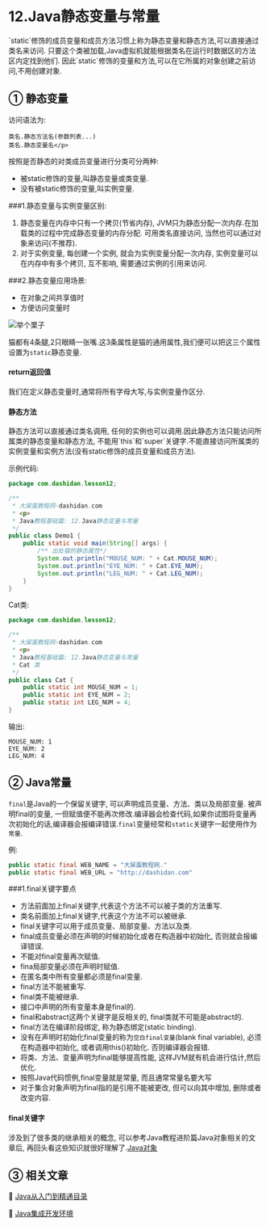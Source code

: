 12.Java静态变量与常量
===

<div class="jumbotron">
<p>`static`修饰的成员变量和成员方法习惯上称为静态变量和静态方法,可以直接通过类名来访问.   
只要这个类被加载,Java虚拟机就能根据类名在运行时数据区的方法区内定找到他们.   
因此`static`修饰的变量和方法,可以在它所属的对象创建之前访问,不用创建对象.    
</div>

① 静态变量
---

访问语法为:

	类名.静态方法名(参数列表...) 
	类名.静态变量名</p> 

按照是否静态的对类成员变量进行分类可分两种:   
* 被static修饰的变量,叫静态变量或类变量.   
* 没有被static修饰的变量,叫实例变量.

###1.静态变量与实例变量区别: 
1. 静态变量在内存中只有一个拷贝(节省内存), JVM只为静态分配一次内存.在加载类的过程中完成静态变量的内存分配. 可用类名直接访问, 当然也可以通过对象来访问(不推荐). 
2. 对于实例变量, 每创建一个实例, 就会为实例变量分配一次内存, 实例变量可以在内存中有多个拷贝, 互不影响, 需要通过实例的引用来访问. 

###2.静态变量应用场景:
* 在对象之间共享值时
* 方便访问变量时

![举个栗子](http://localhost/img/common/example.jpg)  

猫都有4条腿,2只眼睛一张嘴.这3条属性是猫的通用属性,我们便可以把这三个属性设置为`static`静态变量.

<div class="bs-callout bs-callout-success">
    <h4>return返回值</h4>
	<p>我们在定义静态变量时,通常将所有字母大写,与实例变量作区分.</p>
</div>

<div class="bs-callout bs-callout-success">
    <h4>静态方法</h4>
	<p>静态方法可以直接通过类名调用, 任何的实例也可以调用.因此静态方法只能访问所属类的静态变量和静态方法, 不能用`this`和`super`关键字.不能直接访问所属类的实例变量和实例方法(没有static修饰的成员变量和成员方法).</p>
</div>

示例代码:

```java
package com.dashidan.lesson12;

/**
 * 大屎蛋教程网-dashidan.com
 * <p>
 * Java教程基础篇: 12.Java静态变量与常量
 */
public class Demo1 {
    public static void main(String[] args) {
        /** 出处猫的静态属性*/
        System.out.println("MOUSE_NUM: " + Cat.MOUSE_NUM);
        System.out.println("EYE_NUM: " + Cat.EYE_NUM);
        System.out.println("LEG_NUM: " + Cat.LEG_NUM);
    }
}

```

Cat类:

```java
package com.dashidan.lesson12;

/**
 * 大屎蛋教程网-dashidan.com
 * <p>
 * Java教程基础篇: 12.Java静态变量与常量
 * Cat 类
 */
public class Cat {
    public static int MOUSE_NUM = 1;
    public static int EYE_NUM = 2;
    public static int LEG_NUM = 4;
}

```
输出:

	MOUSE_NUM: 1
	EYE_NUM: 2
	LEG_NUM: 4
	
② Java常量
---

`final`是Java的一个保留关键字, 可以声明成员变量、方法、类以及局部变量. 被声明final的变量, 一但赋值便不能再次修改.编译器会检查代码,如果你试图将变量再次初始化的话,编译器会报编译错误.`final`变量经常和`static`关键字一起使用作为`常量`.   

例:
```java
public static final WEB_NAME = "大屎蛋教程网."
public static final WEB_URL = "http://dashidan.com"
```


###1.final关键字要点

* 方法前面加上final关键字,代表这个方法不可以被子类的方法重写.
* 类名前面加上final关键字,代表这个方法不可以被继承.
* final关键字可以用于成员变量、局部变量、方法以及类.
* final成员变量必须在声明的时候初始化或者在构造器中初始化, 否则就会报编译错误.
* 不能对final变量再次赋值. 
* fina局部变量必须在声明时赋值.
* 在匿名类中所有变量都必须是final变量.
* final方法不能被重写.
* final类不能被继承.
* 接口中声明的所有变量本身是final的.
* final和abstract这两个关键字是反相关的, final类就不可能是abstract的.
* final方法在编译阶段绑定, 称为静态绑定(static binding). 
* 没有在声明时初始化final变量的称为`空白final变量`(blank final variable),  必须在构造器中初始化, 或者调用this()初始化. 否则编译器会报错.
* 将类、方法、变量声明为final能够提高性能, 这样JVM就有机会进行估计,然后优化.
* 按照Java代码惯例,final变量就是常量, 而且通常常量名要大写
* 对于集合对象声明为final指的是引用不能被更改, 但可以向其中增加, 删除或者改变内容.

<div class="bs-callout bs-callout-info">
    <h4>final关键字</h4>
	<p>涉及到了很多类的继承相关的概念, 可以参考Java教程进阶篇Java对象相关的文章后, 再回头看这些知识就很好理解了.<a href="http://localhost/article/java/basic/Java对象.html">Java对象</a>
	</p>	
</div>

③ 相关文章
---
📖 [Java从入门到精通目录](http://localhost/article/java/basic/index.html)   

📖 [Java集成开发环境](http://localhost/article/java/basic/Java集成开发环境.html)   